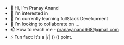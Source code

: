 - 👋 Hi, I’m Pranay Anand
- 👀 I’m interested in 
- 🌱 I’m currently learning fullStack Development
- 💞️ I’m looking to collaborate on ...
- 📫 How to reach me - pranayanand668@gmail.com
- ⚡ Fun fact: It's a |\/| () () point.
<!---
EthanHunt-668/EthanHunt-668 is a ✨ special ✨ repository because its `README.md` (this file) appears on your GitHub profile.
You can click the Preview link to take a look at your changes.
--->
